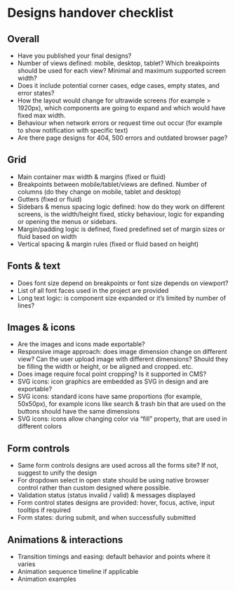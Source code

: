 # Designs handover checklist

## Overall
* Have you published your final designs?
* Number of views defined: mobile, desktop, tablet? Which breakpoints should be used for each view? Minimal and maximum supported screen width?
* Does it include potential corner cases, edge cases, empty states, and error states?
* How the layout would change for ultrawide screens (for example > 1920px), which components are going to expand and which would have fixed max width.
* Behaviour when network errors or request time out occur (for example to show notification with specific text)
* Are there page designs for 404, 500 errors and outdated browser page?

## Grid
* Main container max width & margins (fixed or fluid)
* Breakpoints between mobile/tablet/views are defined. Number of columns (do they change on mobile, tablet and desktop)
* Gutters (fixed or fluid)
* Sidebars & menus spacing logic defined: how do they work on different screens, is the width/height fixed, sticky behaviour, logic for expanding or opening the menus or sidebars.
* Margin/padding logic is defined, fixed predefined set of margin sizes or fluid based on width
* Vertical spacing & margin rules (fixed or fluid based on height)

## Fonts & text
* Does font size depend on breakpoints or font size depends on viewport?
* List of all font faces used in the project are provided
* Long text logic: is component size expanded or it’s limited by number of lines?

## Images & icons
* Are the images and icons made exportable?
* Responsive image approach: does image dimension change on different view? Can the user upload image with  different dimensions? Should they be filling the width or height, or be aligned and cropped. etc.
* Does image require focal point cropping? Is it supported in CMS?
* SVG icons: icon graphics are embedded as SVG in design and are exportable?
* SVG icons: standard icons have same proportions (for example, 50x50px), for example icons like search & trash bin that are used on the buttons should have the same dimensions
* SVG icons: icons allow changing color via “fill” property, that are used in different colors

## Form controls
* Same form controls designs are used across all the forms site? If not, suggest to unify the design
* For dropdown select in open state should be using native browser control rather than custom designed where possible.
* Validation status (status invalid / valid) & messages displayed
* Form control states designs are provided: hover, focus, active, input tooltips if required
* Form states: during submit, and when successfully submitted

## Animations & interactions
* Transition timings and easing: default behavior and points where it varies
* Animation sequence timeline if applicable
* Animation examples 
